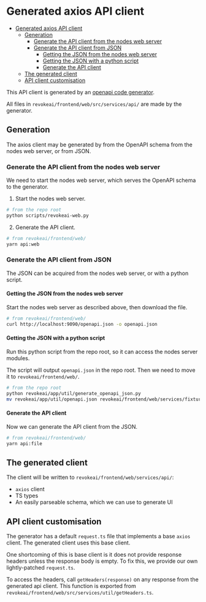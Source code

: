 # Generated axios API client

- [Generated axios API client](#generated-axios-api-client)
  - [Generation](#generation)
    - [Generate the API client from the nodes web server](#generate-the-api-client-from-the-nodes-web-server)
    - [Generate the API client from JSON](#generate-the-api-client-from-json)
      - [Getting the JSON from the nodes web server](#getting-the-json-from-the-nodes-web-server)
      - [Getting the JSON with a python script](#getting-the-json-with-a-python-script)
      - [Generate the API client](#generate-the-api-client)
  - [The generated client](#the-generated-client)
  - [API client customisation](#api-client-customisation)

This API client is generated by an [openapi code generator](https://github.com/ferdikoomen/openapi-typescript-codegen).

All files in `revokeai/frontend/web/src/services/api/` are made by the generator.

## Generation

The axios client may be generated by from the OpenAPI schema from the nodes web server, or from JSON.

### Generate the API client from the nodes web server

We need to start the nodes web server, which serves the OpenAPI schema to the generator.

1. Start the nodes web server.

```bash
# from the repo root
python scripts/revokeai-web.py
```

2. Generate the API client. 

```bash
# from revokeai/frontend/web/
yarn api:web
```

### Generate the API client from JSON

The JSON can be acquired from the nodes web server, or with a python script.

#### Getting the JSON from the nodes web server

Start the nodes web server as described above, then download the file.

```bash
# from revokeai/frontend/web/
curl http://localhost:9090/openapi.json -o openapi.json
```

#### Getting the JSON with a python script

Run this python script from the repo root, so it can access the nodes server modules.

The script will output `openapi.json` in the repo root. Then we need to move it to `revokeai/frontend/web/`.

```bash
# from the repo root
python revokeai/app/util/generate_openapi_json.py
mv revokeai/app/util/openapi.json revokeai/frontend/web/services/fixtures/
```

#### Generate the API client

Now we can generate the API client from the JSON.

```bash
# from revokeai/frontend/web/
yarn api:file
```

## The generated client

The client will be written to `revokeai/frontend/web/services/api/`:

- `axios` client
- TS types
- An easily parseable schema, which we can use to generate UI

## API client customisation

The generator has a default `request.ts` file that implements a base `axios` client. The generated client uses this base client.

One shortcoming of this is base client is it does not provide response headers unless the response body is empty. To fix this, we provide our own lightly-patched `request.ts`.

To access the headers, call `getHeaders(response)` on any response from the generated api client. This function is exported from `revokeai/frontend/web/src/services/util/getHeaders.ts`.
